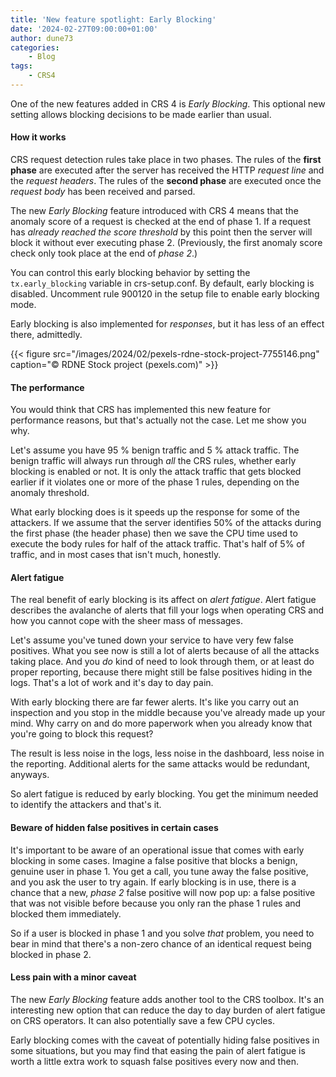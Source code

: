 ```yaml
---
title: 'New feature spotlight: Early Blocking'
date: '2024-02-27T09:00:00+01:00'
author: dune73
categories:
    - Blog
tags:
    - CRS4
---
```


One of the new features added in CRS 4 is *Early Blocking*. This optional new setting allows blocking decisions to be made earlier than usual.

#### How it works

CRS request detection rules take place in two phases. The rules of the **first phase** are executed after the server has received the HTTP *request line* and the *request headers*. The rules of the **second phase** are executed once the *request body* has been received and parsed.

The new *Early Blocking* feature introduced with CRS 4 means that the anomaly score of a request is checked at the end of phase 1. If a request has *already reached the score threshold* by this point then the server will block it without ever executing phase 2. (Previously, the first anomaly score check only took place at the end of *phase 2*.)

You can control this early blocking behavior by setting the `tx.early_blocking` variable in crs-setup.conf. By default, early blocking is disabled. Uncomment rule 900120 in the setup file to enable early blocking mode.

Early blocking is also implemented for *responses*, but it has less of an effect there, admittedly.

{{< figure src="/images/2024/02/pexels-rdne-stock-project-7755146.png" caption="© RDNE Stock project (pexels.com)" >}}

#### The performance

You would think that CRS has implemented this new feature for performance reasons, but that's actually not the case. Let me show you why.

Let's assume you have 95 % benign traffic and 5 % attack traffic. The benign traffic will always run through *all* the CRS rules, whether early blocking is enabled or not. It is only the attack traffic that gets blocked earlier if it violates one or more of the phase 1 rules, depending on the anomaly threshold.

What early blocking does is it speeds up the response for some of the attackers. If we assume that the server identifies 50% of the attacks during the first phase (the header phase) then we save the CPU time used to execute the body rules for half of the attack traffic. That's half of 5% of traffic, and in most cases that isn't much, honestly.

#### Alert fatigue

The real benefit of early blocking is its affect on *alert fatigue*. Alert fatigue describes the avalanche of alerts that fill your logs when operating CRS and how you cannot cope with the sheer mass of messages.

Let's assume you've tuned down your service to have very few false positives. What you see now is still a lot of alerts because of all the attacks taking place. And you *do* kind of need to look through them, or at least do proper reporting, because there might still be false positives hiding in the logs. That's a lot of work and it's day to day pain.

With early blocking there are far fewer alerts. It's like you carry out an inspection and you stop in the middle because you've already made up your mind. Why carry on and do more paperwork when you already know that you're going to block this request?

The result is less noise in the logs, less noise in the dashboard, less noise in the reporting. Additional alerts for the same attacks would be redundant, anyways.

So alert fatigue is reduced by early blocking. You get the minimum needed to identify the attackers and that's it.

#### Beware of hidden false positives in certain cases

It's important to be aware of an operational issue that comes with early blocking in some cases. Imagine a false positive that blocks a benign, genuine user in phase 1. You get a call, you tune away the false positive, and you ask the user to try again. If early blocking is in use, there is a chance that a new, *phase 2* false positive will now pop up: a false positive that was not visible before because you only ran the phase 1 rules and blocked them immediately.

So if a user is blocked in phase 1 and you solve *that* problem, you need to bear in mind that there's a non-zero chance of an identical request being blocked in phase 2.

#### Less pain with a minor caveat

The new *Early Blocking* feature adds another tool to the CRS toolbox. It's an interesting new option that can reduce the day to day burden of alert fatigue on CRS operators. It can also potentially save a few CPU cycles.

Early blocking comes with the caveat of potentially hiding false positives in some situations, but you may find that easing the pain of alert fatigue is worth a little extra work to squash false positives every now and then.
